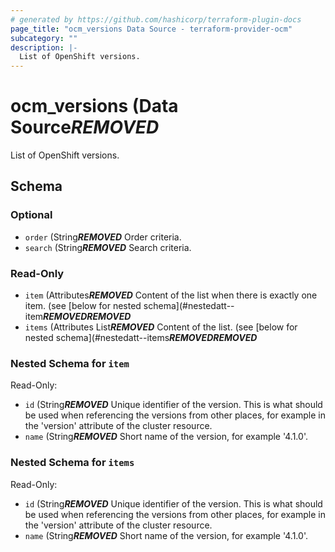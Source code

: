```yaml
---
# generated by https://github.com/hashicorp/terraform-plugin-docs
page_title: "ocm_versions Data Source - terraform-provider-ocm"
subcategory: ""
description: |-
  List of OpenShift versions.
---
```


# ocm_versions (Data Source***REMOVED***

List of OpenShift versions.



<!-- schema generated by tfplugindocs -->
## Schema

### Optional

- `order` (String***REMOVED*** Order criteria.
- `search` (String***REMOVED*** Search criteria.

### Read-Only

- `item` (Attributes***REMOVED*** Content of the list when there is exactly one item. (see [below for nested schema](#nestedatt--item***REMOVED******REMOVED***
- `items` (Attributes List***REMOVED*** Content of the list. (see [below for nested schema](#nestedatt--items***REMOVED******REMOVED***

<a id="nestedatt--item"></a>
### Nested Schema for `item`

Read-Only:

- `id` (String***REMOVED*** Unique identifier of the version. This is what should be used when referencing the versions from other places, for example in the 'version' attribute of the cluster resource.
- `name` (String***REMOVED*** Short name of the version, for example '4.1.0'.


<a id="nestedatt--items"></a>
### Nested Schema for `items`

Read-Only:

- `id` (String***REMOVED*** Unique identifier of the version. This is what should be used when referencing the versions from other places, for example in the 'version' attribute of the cluster resource.
- `name` (String***REMOVED*** Short name of the version, for example '4.1.0'.


